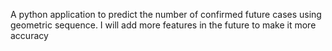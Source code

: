 A python application to predict the number of confirmed future cases using geometric sequence.
I will  add more features in the future to make it more accuracy
